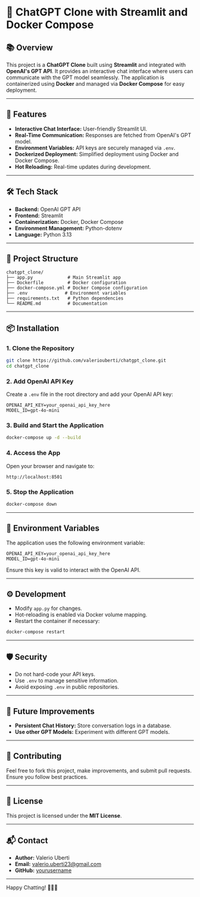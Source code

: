 # 🤖 ChatGPT Clone with Streamlit and Docker Compose

## 📚 Overview

This project is a **ChatGPT Clone** built using **Streamlit** and integrated with **OpenAI's GPT API**. It provides an interactive chat interface where users can communicate with the GPT model seamlessly. The application is containerized using **Docker** and managed via **Docker Compose** for easy deployment.

---

## 🚀 Features

- **Interactive Chat Interface:** User-friendly Streamlit UI.
- **Real-Time Communication:** Responses are fetched from OpenAI's GPT model.
- **Environment Variables:** API keys are securely managed via `.env`.
- **Dockerized Deployment:** Simplified deployment using Docker and Docker Compose.
- **Hot Reloading:** Real-time updates during development.

---

## 🛠️ Tech Stack

- **Backend:** OpenAI GPT API
- **Frontend:** Streamlit
- **Containerization:** Docker, Docker Compose
- **Environment Management:** Python-dotenv
- **Language:** Python 3.13

---

## 📂 Project Structure

```
chatgpt_clone/
├── app.py             # Main Streamlit app
├── Dockerfile         # Docker configuration
├── docker-compose.yml # Docker Compose configuration
├── .env              # Environment variables
├── requirements.txt   # Python dependencies
└── README.md          # Documentation
```

---

## 📦 Installation

### 1. Clone the Repository

```bash
git clone https://github.com/valeriouberti/chatgpt_clone.git
cd chatgpt_clone
```

### 2. Add OpenAI API Key

Create a `.env` file in the root directory and add your OpenAI API key:

```env
OPENAI_API_KEY=your_openai_api_key_here
MODEL_ID=gpt-4o-mini
```

### 3. Build and Start the Application

```bash
docker-compose up -d --build
```

### 4. Access the App

Open your browser and navigate to:

```
http://localhost:8501
```

### 5. Stop the Application

```bash
docker-compose down
```

---

## 🧠 Environment Variables

The application uses the following environment variable:

```env
OPENAI_API_KEY=your_openai_api_key_here
MODEL_ID=gpt-4o-mini
```

Ensure this key is valid to interact with the OpenAI API.

---

## ⚙️ Development

- Modify `app.py` for changes.
- Hot-reloading is enabled via Docker volume mapping.
- Restart the container if necessary:

```bash
docker-compose restart
```

---

## 🛡️ Security

- Do not hard-code your API keys.
- Use `.env` to manage sensitive information.
- Avoid exposing `.env` in public repositories.

---

## 🧠 Future Improvements

- **Persistent Chat History:** Store conversation logs in a database.
- **Use other GPT Models:** Experiment with different GPT models.

---

## 🤝 Contributing

Feel free to fork this project, make improvements, and submit pull requests. Ensure you follow best practices.

---

## 📜 License

This project is licensed under the **MIT License**.

---

## 📬 Contact

- **Author:** Valerio Uberti
- **Email:** valerio.uberti23@gmail.com
- **GitHub:** [yourusername](https://github.com/valeriouberti)

---

Happy Chatting! 🚀🤖✨
